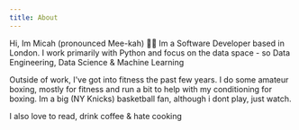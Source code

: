 ```yaml
---
title: About
---
```


Hi, Im Micah (pronounced Mee-kah) 👋🏾
Im a Software Developer based in London. I work primarily with Python and focus on the data space - so Data Engineering, Data Science & Machine Learning

Outside of work, I've got into fitness the past few years. I do some amateur boxing, mostly for fitness and run a bit to help with my conditioning for boxing.
Im a big (NY Knicks) basketball fan, although i dont play, just watch.

I also love to read, drink coffee & hate cooking